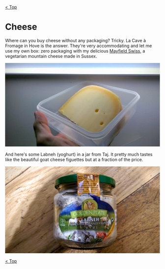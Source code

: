 [< Top](readme.md)

# Cheese
Where can you buy cheese without any packaging? Tricky. La Cave à Fromage in
Hove is the answer. They're very accommodating and let me use my own box: zero
packaging with my delicious [Mayfield
Swiss](https://www.cookipedia.co.uk/recipes_wiki/Mayfield_Swiss_cheese), a
vegetarian mountain cheese made in Sussex. 

![](images/cheese_lacave.jpg)

And here's some Labneh (yoghurt) in a jar from Taj. It pretty much tastes like
the beautiful goat cheese figuettes but at a fraction of the price. 

![](images/labneh_taj.jpg)


[< Top](readme.md)
